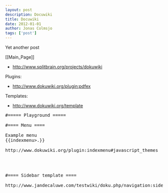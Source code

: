 ```yaml
---
layout: post
description: Docuwiki
title: Docuwiki
date: 2012-01-01
author: Jonas Colmsjo
tags: ['post']
---
```


Yet another post





[[Main_Page]]


* http://www.splitbrain.org/projects/dokuwiki


Plugins:
* http://www.dokuwiki.org/plugin:pdfex

Templates:
* http://www.dokuwiki.org/template

<pre>
#===== Playground =====

#==== Menu ====

Example menu
{{indexmenu>.}}

http://www.dokuwiki.org/plugin:indexmenu#javascript_themes




#==== Sidebar template ====

http://www.jandecaluwe.com/testwiki/doku.php/navigation:sidebar_install

</pre>
